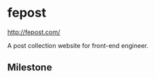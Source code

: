 fepost
======

http://fepost.com/

A post collection website for front-end engineer.

Milestone
---------

